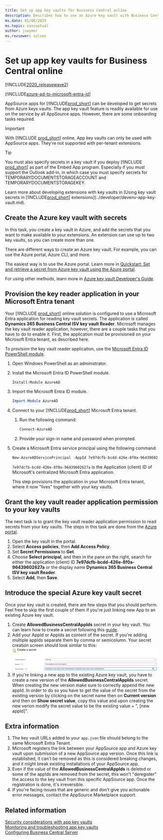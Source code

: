```yaml
---
title: Set up app key vaults for Business Central online
description: Describes how to use an Azure key vault with Business Central extensions for online.
ms.date: 01/06/2025
ms.topic: conceptual
author: jswymer
ms.reviewer: solsen
---
```


# Set up app key vaults for Business Central online

[!INCLUDE[2020_releasewave2](../includes/2020_releasewave2.md)]

[!INCLUDE[azure-ad-to-microsoft-entra-id](~/../shared-content/shared/azure-ad-to-microsoft-entra-id.md)]

AppSource apps for [!INCLUDE[prod_short](../developer/includes/prod_short.md)] can be developed to get secrets from Azure keys vaults. The app key vault feature is readily available for use on the service by all AppSource apps. However, there are some onboarding tasks required.

> [!IMPORTANT]
> With [!INCLUDE [prod_short](../developer/includes/prod_short.md)] online, App key vaults can only be used with AppSource apps. They're not supported with per-tenant extensions.

> [!TIP]
> You must also specify secrets in a key vault if you deploy [!INCLUDE [prod_short](../developer/includes/prod_short.md)] as part of the Embed App program. Especially if you must support the Outlook add-in, in which case you must specify secrets for TEMPORARYDOCUMENTSTORAGEACCOUNT and TEMPORARYDOCUMENTSTORAGEKEY. <!--For more information, see [Setting Up the Office Add-Ins for Outlook Integration with [!INCLUDE[prod_short](../developer/includes/prod_short.md)]](Setting-up-Office-Add-Ins-Outlook-Inbox.md).-->

Learn more about developing extensions with key vaults in [Using key vault secrets in [!INCLUDE[prod_short](../developer/includes/prod_short.md)] extensions](../developer/devenv-app-key-vault.md).

## Create the Azure key vault with secrets

In this task, you create a key vault in Azure, and add the secrets that you want to make available to your extensions. An extension can use up to two key vaults, so you can create more than one.

There are different ways to create an Azure key vault. For example, you can use the Azure portal, Azure CLI, and more.

The easiest way is to use the Azure portal. Learn more in [Quickstart: Set and retrieve a secret from Azure key vault using the Azure portal](/azure/key-vault/secrets/quick-create-portal). 

For using other methods, learn more in [Azure key vault Developer's Guide](/azure/key-vault/general/developers-guide#creating-and-managing-key-vaults).

## Provision the key reader application in your Microsoft Entra tenant

Your [!INCLUDE [prod_short](../developer/includes/prod_short.md)] online solution is configured to use a Microsoft Entra application for reading key vault secrets. The application is called **Dynamics 365 Business Central ISV key vault Reader**. Microsoft manages the key vault reader application, however, there are a couple tasks that you have to do to enable it. First, the application must be provisioned on your Microsoft Entra tenant, as described here.

To provision the key vault reader application, use the [Microsoft Entra ID PowerShell module](/powershell/module/azuread).

1. Open Windows PowerShell as an administrator.
1. Install the Microsoft Entra ID PowerShell module.

    ```powershell
    Install-Module AzureAD 
    ```

1. Import the Microsoft Entra ID module.

    ```powershell
    Import-Module AzureAD 
    ```

1. Connect to your [!INCLUDE[prod_short](../developer/includes/prod_short.md)] Microsoft Entra tenant.

    1. Run the following command:

       ```powershell
       Connect-AzureAD 
       ```

    1. Provide your sign-in name and password when prompted.

1. Create a Microsoft Entra service principal using the following command:

    ```powershell
    New-AzureADServicePrincipal -AppId 7e97dcfb-bcdd-426e-8f0a-96439602627a
    ```

    `7e97dcfb-bcdd-426e-8f0a-96439602627a` is the Application (client) ID of Microsoft's centralized Microsoft Entra application.

    This step provisions the application in your Microsoft Entra tenant, where it now "lives" together with your key vaults.

## Grant the key vault reader application permission to your key vaults

The next task is to grant the key vault reader application permission to read secrets from your key vaults. The steps in this task are done from the [Azure portal](https://portal.azure.com).

1. Open the key vault in the portal.
2. Select **Access policies**, then **Add Access Policy**.
3. Set **Secret Permissions** to **Get**.
4. Choose **Select principal**, and then in the pane on the right, search for either the application (client) ID **7e97dcfb-bcdd-426e-8f0a-96439602627a** or the display name **Dynamics 365 Business Central ISV key vault Reader**. 
5. Select **Add**, then **Save**.

## Introduce the special Azure key vault secret

Once your key vault is created, there are few steps that you should perform. Feel free to skip the first couple of them if you're just linking new App to an existing Azure key vault.

1. Create **AllowedBusinessCentralAppIds** secret in your key vault. You can learn how to create a secret following this [guide](/azure/key-vault/secrets/quick-create-portal).
2. Add your AppId or AppIds as content of the secret. If you're adding multiple appIds separate them by comma or semicolumn.
Your secret creation screen should look similar to this:
 ![Create new key vault secret.](../developer/media/setup-app-key-vault-secret-creation.png "Creating AllowedBusinessCentralAppIds secret.")  
3. If you're linking a new app to the existing Azure key vault, you have to create a new version of the **AllowedBusinessCentralAppIds** secret. When creating the new version make sure to correctly append the new appId. In order to do so you have to get the value of the secret from the existing version by clicking on the secret name then on **Current version** and then on **Show secret value**, copy this value and upon creating the new verion modify the secret value to be the existing value + ", [new appId]".

## Extra information

1. The key vault URLs added to your `app.json` file should belong to the same Microsoft Entra Tenant.
2. Microsoft registers the link between your AppSource app and Azure key vault upon submission of a new AppSource app version. Once this link is established, it can't be removed as this is considered breaking changes, and it might break existing installations of your AppSource app.
3. Even if the value of the **AllowedBusinessCentralAppIds** is deleted or some of the appIds are removed from the secret, this won't "deregister" the access to the key vault from this specific AppSource app. Once the registration is done, it's irreversible.
4. If you're facing issues that are generic and don't give you actionable error messages, contact the AppSource Marketplace support.

## Related information  

[Security considerations with app key vaults](../developer/devenv-app-key-vault.md#security)  
[Monitoring and troubleshooting app key vaults](../developer/devenv-app-key-vault.md#troubleshooting)  
[Configuring Business Central Server](configure-server-instance.md)  
